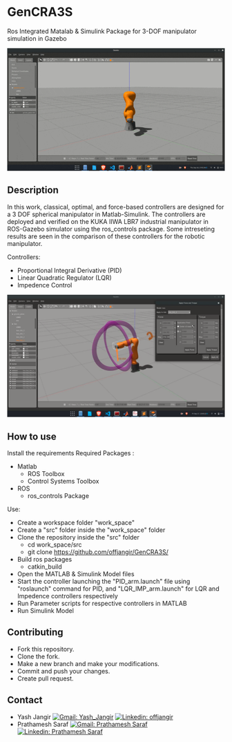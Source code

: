 # GenCRA3S

Ros Integrated Matalab & Simulink Package for  3-DOF manipulator simulation in Gazebo

<div  align="center">
<img src="./assets/Arm.gif" width="700" />
</div>

## Description
In this work, classical, optimal, and force-based controllers are designed for a 3 DOF spherical manipulator in Matlab-Simulink. The controllers are deployed and verified on the KUKA IIWA LBR7 industrial manipulator in ROS-Gazebo simulator using the ros_controls package.
Some intreseting results are seen in the comparison of these controllers for the robotic manipulator.

Controllers:
- Proportional Integral Derivative (PID)
- Linear Quadratic Regulator (LQR)
- Impedence Control


<div  align="center">
<img  src="./assets/arm.png" width="600">
</div>



## How to use 

Install the requirements
Required Packages :
- Matlab
  - ROS Toolbox
  - Control Systems Toolbox
- ROS
  - ros_controls Package

Use:
- Create a workspace folder "work_space"
- Create a "src" folder inside the "work_space" folder
- Clone the repository inside the "src" folder
  - cd work_space/src 
  - git clone https://github.com/offjangir/GenCRA3S/  
- Build ros packages
  - catkin_build
- Open the MATLAB & Simulink Model files
- Start the controller launching the "PID_arm.launch" file using "roslaunch" command for PID, and "LQR_IMP_arm.launch" for LQR and Impedence controllers respectively 
- Run Parameter scripts for respective controllers in MATLAB
- Run Simulink Model

## Contributing
- Fork this repository.
- Clone the fork.
- Make a new branch and make your modifications.
- Commit and push your changes.
- Create pull request.

## Contact
- Yash Jangir [![Gmail: Yash_Jangir](https://img.shields.io/badge/gmail-%23D14836.svg?&style=plastic&logo=gmail&logoColor=white)](mailto:offjangir@gmail.com) [![Linkedin: offjangir](https://img.shields.io/badge/-Yash_Jangir-blue?style=flat-square&logo=Linkedin&logoColor=white&link=https://www.linkedin.com/in/yash-jangir-6a71651a1)](https://www.linkedin.com/in/yash-jangir-6a71651a1/)
- Prathamesh Saraf [![Gmail: Prathamesh Saraf](https://img.shields.io/badge/gmail-%23D14836.svg?&style=plastic&logo=gmail&logoColor=white)](mailto:pratha1999@gmail.com) [![Linkedin: Prathamesh Saraf](https://img.shields.io/badge/-Prathamesh_Saraf-blue?style=flat-square&logo=Linkedin&logoColor=white&link=https://www.linkedin.com/in/prathamesh-saraf/)](https://www.linkedin.com/in/prathamesh-saraf/)





